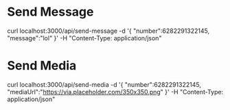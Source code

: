 # Send Message

curl localhost:3000/api/send-message -d '{
"number":6282291322145,
"message":"lol"
}' -H "Content-Type: application/json"

# Send Media

curl localhost:3000/api/send-media -d '{
"number":6282291322145,
"mediaUrl":"https://via.placeholder.com/350x350.png"
}' -H "Content-Type: application/json"

